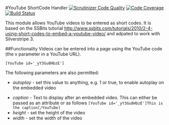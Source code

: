 #YouTube ShortCode Handler
[![Scrutinizer Code Quality](https://scrutinizer-ci.com/g/gordonbanderson/weboftalent-youtube/badges/quality-score.png?b=3.1)](https://scrutinizer-ci.com/g/gordonbanderson/weboftalent-youtube/?branch=3.1)
[![Code Coverage](https://scrutinizer-ci.com/g/gordonbanderson/weboftalent-youtube/badges/coverage.png?b=3.1)](https://scrutinizer-ci.com/g/gordonbanderson/weboftalent-youtube/?branch=3.1)
[![Build Status](https://scrutinizer-ci.com/g/gordonbanderson/weboftalent-youtube/badges/build.png?b=3.1)](https://scrutinizer-ci.com/g/gordonbanderson/weboftalent-youtube/build-status/3.1)

This module allows YouTube videos to be entered as short codes.  It is based on
the SSBits tutorial
http://www.ssbits.com/tutorials/2010/2-4-using-short-codes-to-embed-a-youtube-video/
and adpated to work with Silverstripe 3.

##Functionality
Videos can be entered into a page using the YouTube code (the v parameter in a YouTube URL).
```
[YouTube id='_yY3Gu8HbzE']
```
The following parameters are also permitted:
* _autoplay_ - set this value to anything, e.g. 1 or true, to enable autoplay on
the embedded video
- _caption_ - Text to display after an embedded video.  This can either be
passed as an attribute or as follows ```[YouTube id='_yY3Gu8HbzE']This is the
caption[/YouTube]```
- _height_ - set the height of the video
- _width_ - set the width of the video
